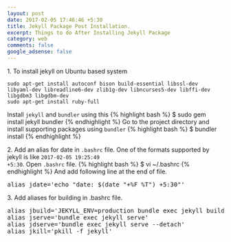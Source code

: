 ```yaml
---
layout: post
date: 2017-02-05 17:46:46 +5:30
title: Jekyll Package Post Installation.
excerpt: Things to do After Installing Jekyll Package
category: web
comments: false
google_adsense: false
---
```

1\. To install jekyll on Ubuntu based system
```
sudo apt-get install autoconf bison build-essential libssl-dev libyaml-dev libreadline6-dev zlib1g-dev libncurses5-dev libffi-dev libgdbm3 libgdbm-dev
sudo apt-get install ruby-full 
```
Install `jekyll` and `bundler` using this
{% highlight bash %}
$ sudo gem install jekyll bundler 
{% endhighlight %}
Go to the project directory and install supporting packages using `bundler`
{% highlight bash %}
$ bundler install 
{% endhighlight %}

2\. Add an alias for date in <code>.bashrc</code> file.
One of the formats supported by jekyll is like <code>2017-02-05 19:25:49 +5:30</code>. 
Open <code>.bashrc</code> file.
{% highlight bash %}
$ vi ~/.bashrc
{% endhighlight %}
And add following line at the end of file.
<pre>alias jdate='echo "date: $(date "+%F %T") +5:30"'</pre>

3\. Add aliases for building in .bashrc file.
<pre>alias jbuild='JEKYLL_ENV=production bundle exec jekyll build'
alias jserve='bundle exec jekyll serve'
alias jdserve='bundle exec jekyll serve --detach'
alias jkill='pkill -f jekyll'</pre>
